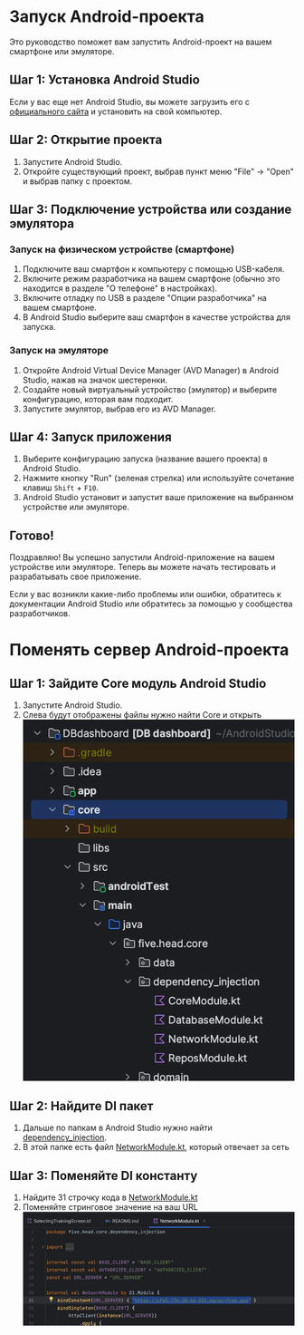 # Запуск Android-проекта

Это руководство поможет вам запустить Android-проект на вашем смартфоне или эмуляторе.

## Шаг 1: Установка Android Studio

Если у вас еще нет Android Studio, вы можете загрузить его с [официального сайта](https://developer.android.com/studio) и установить на свой компьютер.

## Шаг 2: Открытие проекта

1. Запустите Android Studio.
2. Откройте существующий проект, выбрав пункт меню "File" -> "Open" и выбрав папку с проектом.

## Шаг 3: Подключение устройства или создание эмулятора

### Запуск на физическом устройстве (смартфоне)

1. Подключите ваш смартфон к компьютеру с помощью USB-кабеля.
2. Включите режим разработчика на вашем смартфоне (обычно это находится в разделе "О телефоне" в настройках).
3. Включите отладку по USB в разделе "Опции разработчика" на вашем смартфоне.
4. В Android Studio выберите ваш смартфон в качестве устройства для запуска.

### Запуск на эмуляторе

1. Откройте Android Virtual Device Manager (AVD Manager) в Android Studio, нажав на значок шестеренки.
2. Создайте новый виртуальный устройство (эмулятор) и выберите конфигурацию, которая вам подходит.
3. Запустите эмулятор, выбрав его из AVD Manager.

## Шаг 4: Запуск приложения

1. Выберите конфигурацию запуска (название вашего проекта) в Android Studio.
2. Нажмите кнопку "Run" (зеленая стрелка) или используйте сочетание клавиш `Shift` + `F10`.
3. Android Studio установит и запустит ваше приложение на выбранном устройстве или эмуляторе.

## Готово!

Поздравляю! Вы успешно запустили Android-приложение на вашем устройстве или эмуляторе. Теперь вы можете начать тестировать и разрабатывать свое приложение.

Если у вас возникли какие-либо проблемы или ошибки, обратитесь к документации Android Studio или обратитесь за помощью у сообщества разработчиков.

# Поменять сервер Android-проекта

## Шаг 1: Зайдите Core модуль Android Studio

1. Запустите Android Studio.
2. Слева будут отображены файлы нужно найти Core и открыть
![img_0.png](im_res%2Fimg_0.png)

## Шаг 2: Найдите DI пакет 

1. Дальше по папкам в Android Studio нужно найти [dependency_injection](core%2Fsrc%2Fmain%2Fjava%2Ffive%2Fhead%2Fcore%2Fdependency_injection).
2. В этой папке есть файл [NetworkModule.kt](core%2Fsrc%2Fmain%2Fjava%2Ffive%2Fhead%2Fcore%2Fdependency_injection%2FNetworkModule.kt), который отвечает за сеть

## Шаг 3: Поменяйте DI константу

1. Найдите 31 строчку кода в [NetworkModule.kt](core%2Fsrc%2Fmain%2Fjava%2Ffive%2Fhead%2Fcore%2Fdependency_injection%2FNetworkModule.kt)
2. Поменяйте стринговое значение на ваш URL
![img_1.png](im_res%2Fimg_1.png)

